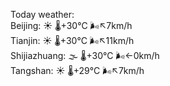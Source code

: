 Today weather:  
Beijing: ☀️ 🌡️+30°C 🌬️↖7km/h  
Tianjin: ☀️ 🌡️+30°C 🌬️↖11km/h  
Shijiazhuang: 🌫  🌡️+30°C 🌬️←0km/h  
Tangshan: ☀️ 🌡️+29°C 🌬️↖7km/h  
